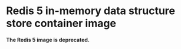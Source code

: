 Redis 5 in-memory data structure store container image
======================================================

**The Redis 5 image is deprecated.**
